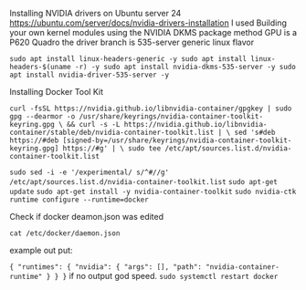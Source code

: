 Installing NVIDIA drivers on Ubuntu server 24
https://ubuntu.com/server/docs/nvidia-drivers-installation
I used Building your own kernel modules using the NVIDIA DKMS package method
GPU is a P620 Quadro the driver branch is 535-server generic linux flavor

`sudo apt install linux-headers-generic -y
sudo apt install linux-headers-$(uname -r) -y
sudo apt install nvidia-dkms-535-server -y
sudo apt install nvidia-driver-535-server -y`


Installing Docker Tool Kit

`curl -fsSL https://nvidia.github.io/libnvidia-container/gpgkey | sudo gpg --dearmor -o /usr/share/keyrings/nvidia-container-toolkit-keyring.gpg \
  && curl -s -L https://nvidia.github.io/libnvidia-container/stable/deb/nvidia-container-toolkit.list | \
    sed 's#deb https://#deb [signed-by=/usr/share/keyrings/nvidia-container-toolkit-keyring.gpg] https://#g' | \
    sudo tee /etc/apt/sources.list.d/nvidia-container-toolkit.list`

`sudo sed -i -e '/experimental/ s/^#//g' /etc/apt/sources.list.d/nvidia-container-toolkit.list`
```sudo apt-get update```
```sudo apt-get install -y nvidia-container-toolkit```
```sudo nvidia-ctk runtime configure --runtime=docker```

Check if docker deamon.json was edited

`cat /etc/docker/daemon.json`

example out put:

`{
    "runtimes": {
        "nvidia": {
            "args": [],
            "path": "nvidia-container-runtime"
        }
    }
}`
if no output god speed.
`sudo systemctl restart docker`



